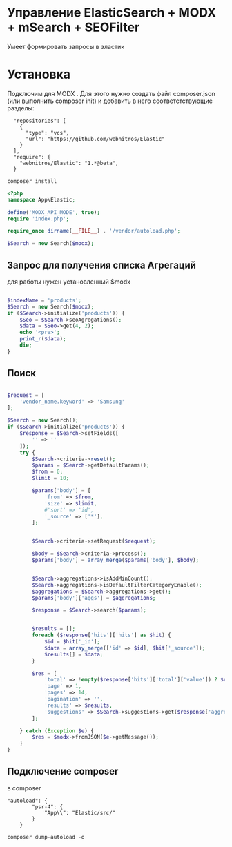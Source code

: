 # Управление ElasticSearch + MODX + mSearch + SEOFilter
Умеет формировать запросы в эластик

# Установка
Подключим для MODX . Для этого нужно создать файл composer.json (или выполнить composer init) и добавить в него соответстствующие разделы:

```
  "repositories": [
    {
      "type": "vcs",
      "url": "https://github.com/webnitros/Elastic"
    }
  ],
  "require": {
    "webnitros/Elastic": "1.*@beta",
  }
```

```
composer install
```

```php
<?php
namespace App\Elastic;

define('MODX_API_MODE', true);
require 'index.php';

require_once dirname(__FILE__) . '/vendor/autoload.php';

$Search = new Search($modx);
```


## Запрос для получения списка Агрегаций
для работы нужен установленный $modx

```php

$indexName = 'products';
$Search = new Search($modx);
if ($Search->initialize('products')) {
    $Seo = $Search->seoAgregations();
    $data = $Seo->get(4, 2);
    echo '<pre>';
    print_r($data);
    die;
}
```

## Поиск

```php

$request = [
    'vendor_name.keyword' => 'Samsung'
];

$Search = new Search();
if ($Search->initialize('products')) {
    $response = $Search->setFields([
        '' => ''
    ]);
    try {
        $Search->criteria->reset();
        $params = $Search->getDefaultParams();
        $from = 0;
        $limit = 10;

        $params['body'] = [
            'from' => $from,
            'size' => $limit,
            #'sort' => 'id',
            '_source' => ['*'],
        ];


        $Search->criteria->setRequest($request);

        $body = $Search->criteria->process();
        $params['body'] = array_merge($params['body'], $body);


        $Search->aggregations->isAddMinCount();
        $Search->aggregations->isDefaultFilterCategoryEnable();
        $aggregations = $Search->aggregations->get();
        $params['body']['aggs'] = $aggregations;

        $response = $Search->search($params);


        $results = [];
        foreach ($response['hits']['hits'] as $hit) {
            $id = $hit['_id'];
            $data = array_merge(['id' => $id], $hit['_source']);
            $results[] = $data;
        }

        $res = [
            'total' => !empty($response['hits']['total']['value']) ? $response['hits']['total']['value'] : 0,
            'page' => 1,
            'pages' => 14,
            'pagination' => '',
            'results' => $results,
            'suggestions' => $Search->suggestions->get($response['aggregations']),
        ];

    } catch (Exception $e) {
        $res = $modx->fromJSON($e->getMessage());
    }
}
```

## Подключение composer

в composer
```
"autoload": {
        "psr-4": {
            "App\\": "Elastic/src/"
        }
    }
```

```
composer dump-autoload -o
```